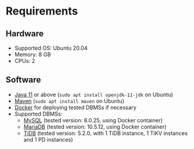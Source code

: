 # Requirements

## Hardware
* Supported OS: Ubuntu 20.04
* Memory: 8 GB
* CPUs: 2

## Software
* [Java 11](https://www.oracle.com/java/technologies/downloads/#java11) or above (`sudo apt install openjdk-11-jdk` on Ubuntu)
* [Maven](https://maven.apache.org/) (`sudo apt install maven` on Ubuntu)
* [Docker](https://www.docker.com/) for deploying tested DBMSs if necessary
* Supported DBMSs: 
  * [MySQL](https://hub.docker.com/_/mysql) (tested version: 8.0.25, using Docker container)
  * [MariaDB](https://hub.docker.com/_/mariadb) (tested version: 10.5.12, using Docker container)
  * [TiDB](https://docs.pingcap.com/tidb/stable/quick-start-with-tidb) (tested version: 5.2.0, with 1 TiDB instance, 1 TiKV instances and 1 PD instances)